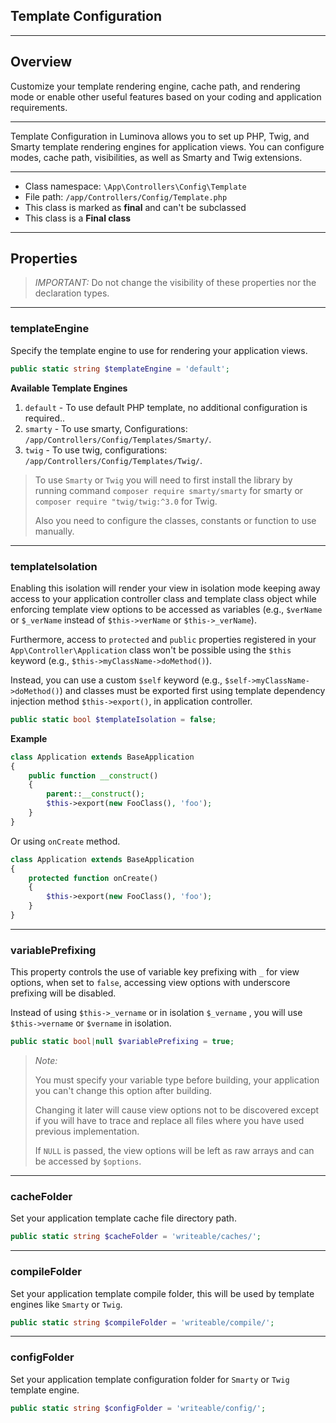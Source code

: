 ## Template Configuration

***

## Overview

Customize your template rendering engine,  cache path, and rendering mode or enable other useful features based on your coding and application requirements.

***

Template Configuration in Luminova allows you to set up PHP, Twig, and Smarty template rendering engines for application views. You can configure modes, cache path, visibilities, as well as Smarty and Twig extensions.

***

* Class namespace: `\App\Controllers\Config\Template`
* File path: `/app/Controllers/Config/Template.php`
* This class is marked as **final** and can't be subclassed
* This class is a **Final class**

***
## Properties

> *IMPORTANT:* Do not change the visibility of these properties nor the declaration types.

***

### templateEngine

Specify the template engine to use for rendering your application views.

```php
public static string $templateEngine = 'default';
```

**Available Template Engines**

1. `default` - To use default PHP template, no additional configuration is required..
2. `smarty` - To use smarty, Configurations: `/app/Controllers/Config/Templates/Smarty/`.
3. `twig` - To use twig, configurations: `/app/Controllers/Config/Templates/Twig/`.

> To use `Smarty` or `Twig` you will need to first install the library by running command `composer require smarty/smarty` for smarty or `composer require "twig/twig:^3.0` for Twig.
> 
> Also you need to configure the classes, constants or function to use manually.

***

### templateIsolation

Enabling this isolation will render your view in isolation mode keeping away access to your application controller class and template class object while enforcing template view options to be accessed as variables (e.g., `$verName` or `$_verName` instead of `$this->verName` or `$this->_verName`).

Furthermore, access to `protected` and `public` properties registered in your `App\Controller\Application` class won't be possible using the `$this` keyword (e.g., `$this->myClassName->doMethod()`). 

Instead, you can use a custom `$self` keyword (e.g., `$self->myClassName->doMethod()`) and classes must be exported first using template dependency injection method `$this->export()`,  in application controller.

```php
public static bool $templateIsolation = false;
```

**Example**

```php
class Application extends BaseApplication 
{
	public function __construct()
	{
	  	parent::__construct();
		$this->export(new FooClass(), 'foo');
	}
}
```
Or using `onCreate` method.

```php
class Application extends BaseApplication 
{
	protected function onCreate()
	{
		$this->export(new FooClass(), 'foo');
	}
}
```

***

### variablePrefixing

This property controls the use of variable key prefixing with `_` for view options, when set to `false`, accessing view options with underscore prefixing will be disabled.

Instead of using `$this->_vername` or  in isolation `$_vername` , you will use `$this->vername` or `$vername` in isolation.

```php
public static bool|null $variablePrefixing = true;
```

> *Note:*
> 
> You must specify your variable type before building, your application you can't change this option after building.
> 
> Changing it later will cause view options not to be discovered except if you will have to trace and replace all files where you have used previous implementation.
> 
> If `NULL` is passed, the view options will be left as raw arrays and can be accessed by `$options`.

***

### cacheFolder

Set your application template cache file directory path.

```php
public static string $cacheFolder = 'writeable/caches/';
```

***

### compileFolder

Set your application template compile folder, this will be used by template engines like `Smarty` or `Twig`.

```php
public static string $compileFolder = 'writeable/compile/';

```

***

### configFolder

Set your application template configuration folder for `Smarty` or `Twig` template engine.

```php
public static string $configFolder = 'writeable/config/';

```